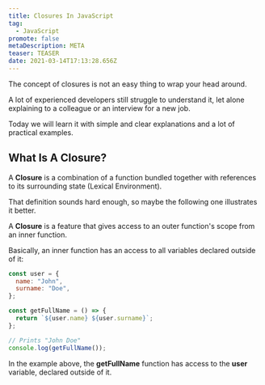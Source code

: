 ```yaml
---
title: Closures In JavaScript
tag:
  - JavaScript
promote: false
metaDescription: META
teaser: TEASER
date: 2021-03-14T17:13:28.656Z
---
```

The concept of closures is not an easy thing to wrap your head around. 

A lot of experienced developers still struggle to understand it, let alone explaining to a colleague or an interview for a new job.

Today we will learn it with simple and clear explanations and a lot of practical examples.

## What Is A Closure?

A **Closure** is a combination of a function bundled together with references to its surrounding state (Lexical Environment).

That definition sounds hard enough, so maybe the following one illustrates it better.

A **Closure** is a feature that gives access to an outer function's scope from an inner function.

Basically, an inner function has an access to all variables declared outside of it:

```javascript
const user = {
  name: "John",
  surname: "Doe",
};

const getFullName = () => {
  return `${user.name} ${user.surname}`;
};

// Prints "John Doe"
console.log(getFullName());
```

In the example above, the **getFullName** function has access to the **user** variable, declared outside of it.